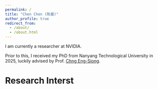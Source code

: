 ```yaml
---
permalink: /
title: "Chen Chen (陈晨)"
author_profile: true
redirect_from: 
  - /about/
  - /about.html
---
```



I am currently a researcher at NVIDIA. 

Prior to this, I received my PhD from Nanyang Technological University in 2025, luckily advised by Prof. [Chng Eng-Siong](https://scholar.google.com/citations?user=FJodrCcAAAAJ&hl=en).



Research Interst
======
